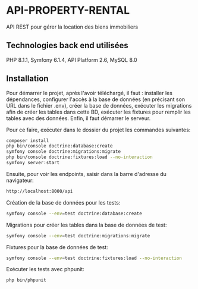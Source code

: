 # API-PROPERTY-RENTAL

API REST pour gérer la location des biens immobiliers

## Technologies back end utilisées

PHP 8.1.1, Symfony 6.1.4, API Platform 2.6, MySQL 8.0

## Installation

Pour démarrer le projet, après l'avoir téléchargé, il faut : installer les dépendances, configurer l'accès à la base de données (en précisant son URL dans le fichier .env), créer la base de données, exécuter les migrations afin de créer les tables dans cette BD, exécuter les fixtures pour remplir les tables avec des données. Enfin, il faut démarrer le serveur.

Pour ce faire, exécuter dans le dossier du projet les commandes suivantes:

```bash
composer install
php bin/console doctrine:database:create
symfony console doctrine:migrations:migrate
php bin/console doctrine:fixtures:load --no-interaction
symfony server:start
```

Ensuite, pour voir les endpoints, saisir dans la barre d'adresse du navigateur:

```bash
http://localhost:8000/api
```

Création de la base de données pour les tests:

```bash
symfony console --env=test doctrine:database:create
```

Migrations pour créer les tables dans la base de données de test:

```bash
symfony console --env=test doctrine:migrations:migrate
```

Fixtures pour la base de données de test:

```bash
symfony console --env=test doctrine:fixtures:load --no-interaction
```

Exécuter les tests avec phpunit: 

```bash
php bin/phpunit
```
